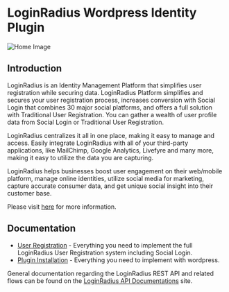 # LoginRadius Wordpress Identity Plugin


![Home Image](https://apidocs.lrcontent.com/images/banner-772x250_135915ab36ee1abb193.32182363.png)

## Introduction ##

LoginRadius is an Identity Management Platform that simplifies user registration while securing data. LoginRadius Platform simplifies and secures your user registration process, increases conversion with Social Login that combines 30 major social platforms, and offers a full solution with Traditional User Registration. You can gather a wealth of user profile data from Social Login or Traditional User Registration. 

LoginRadius centralizes it all in one place, making it easy to manage and access. Easily integrate LoginRadius with all of your third-party applications, like MailChimp, Google Analytics, Livefyre and many more, making it easy to utilize the data you are capturing.

LoginRadius helps businesses boost user engagement on their web/mobile platform, manage online identities, utilize social media for marketing, capture accurate consumer data, and get unique social insight into their customer base.

Please visit [here](http://www.loginradius.com/) for more information.


## Documentation
* [User Registration](http://apidocs.loginradius.com/docs/user-registration) - Everything you need to implement the full LoginRadius User Registration system including Social Login.
* [Plugin Installation](https://support.loginradius.com/hc/en-us/articles/204473559-Wordpress-Plugin-Advanced-Modules) - Everything you need to implement with wordpress.



General documentation regarding the LoginRadius REST API and related flows can be found on the [LoginRadius API Documentations](http://apidocs.loginradius.com/) site. 
